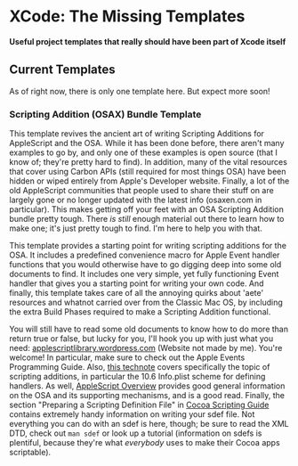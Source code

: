 XCode: The Missing Templates
============================
#### Useful project templates that really should have been part of Xcode itself


Current Templates
-----------------
As of right now, there is only one template here. But expect more soon!

### Scripting Addition (OSAX) Bundle Template
This template revives the ancient art of writing Scripting Additions for AppleScript and the OSA. While it has been done before, there aren't many examples to go by, and only one of these examples is open source (that I know of; they're pretty hard to find). In addition, many of the vital resources that cover using Carbon APIs (still required for most things OSA) have been hidden or wiped entirely from Apple's Developer website. Finally, a lot of the old AppleScript communities that people used to share their stuff on are largely gone or no longer updated with the latest info (osaxen.com in particular). This makes getting off your feet with an OSA Scripting Addition bundle pretty tough. There _is still_ enough material out there to learn how to make one; it's just pretty tough to find. I'm here to help you with that.

This template provides a starting point for writing scripting additions for the OSA. It includes a predefined convenience macro for Apple Event handler functions that you would otherwise have to go digging deep into some old documents to find. It includes one very simple, yet fully functioning Event handler that gives you a starting point for writing your own code. And finally, this template takes care of all the annoying quirks about 'aete' resources and whatnot carried over from the Classic Mac OS, by including the extra Build Phases required to make a Scripting Addition functional.

You will still have to read some old documents to know how to do more than return true or false, but lucky for you, I'll hook you up with just what you need: [applescriptlibrary.wordpress.com](http://applescriptlibrary.wordpress.com) (Website not made by me). You're welcome! In particular, make sure to check out the Apple Events Programming Guide. Also, [this technote](https://developer.apple.com/library/mac/technotes/tn1164/_index.html#//apple_ref/doc/uid/DTS10003003) covers specifically the topic of scripting additions, in particular the 10.6 Info.plist scheme for defining handlers. As well, [AppleScript Overview](https://developer.apple.com/library/content/documentation/AppleScript/Conceptual/AppleScriptX/AppleScriptX.html#//apple_ref/doc/uid/10000156-BCICHGIE) provides good general information on the OSA and its supporting mechanisms, and is a good read. Finally, the section "Preparing a Scripting Definition File" in [Cocoa Scripting Guide](https://developer.apple.com/library/content/documentation/Cocoa/Conceptual/ScriptableCocoaApplications/SApps_creating_sdef/SAppsCreateSdef.html#//apple_ref/doc/uid/TP40001979) contains extremely handy information on writing your sdef file. Not everything you can do with an sdef is here, though; be sure to read the XML DTD, check out `man sdef` or look up a tutorial (information on sdefs is plentiful, because they're what _everybody_ uses to make their Cocoa apps scriptable).
